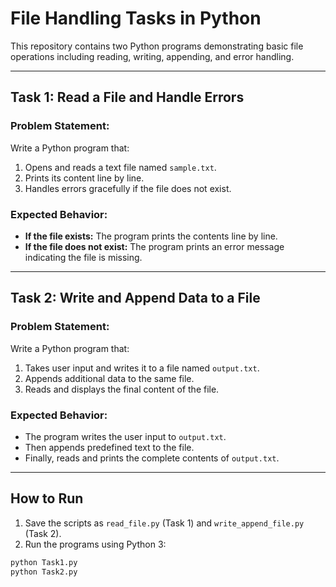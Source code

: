 # File Handling Tasks in Python

This repository contains two Python programs demonstrating basic file operations including reading, writing, appending, and error handling.

---

## Task 1: Read a File and Handle Errors

### Problem Statement:
Write a Python program that:
1. Opens and reads a text file named `sample.txt`.
2. Prints its content line by line.
3. Handles errors gracefully if the file does not exist.

### Expected Behavior:

- **If the file exists:** The program prints the contents line by line.
- **If the file does not exist:** The program prints an error message indicating the file is missing.

---

## Task 2: Write and Append Data to a File

### Problem Statement:
Write a Python program that:
1. Takes user input and writes it to a file named `output.txt`.
2. Appends additional data to the same file.
3. Reads and displays the final content of the file.

### Expected Behavior:

- The program writes the user input to `output.txt`.
- Then appends predefined text to the file.
- Finally, reads and prints the complete contents of `output.txt`.

---

## How to Run

1. Save the scripts as `read_file.py` (Task 1) and `write_append_file.py` (Task 2).
2. Run the programs using Python 3:

```bash
python Task1.py
python Task2.py

